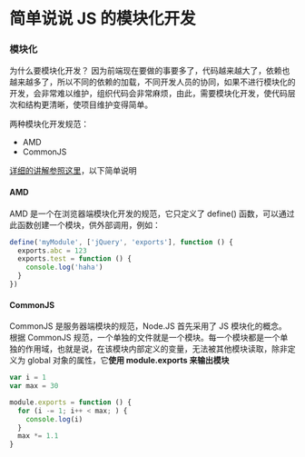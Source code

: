 # 简单说说 JS 的模块化开发

### 模块化

为什么要模块化开发？
因为前端现在要做的事要多了，代码越来越大了，依赖也越来越多了，所以不同的依赖的加载，不同开发人员的协同，如果不进行模块化的开发，会非常难以维护，组织代码会非常麻烦，由此，需要模块化开发，使代码层次和结构更清晰，使项目维护变得简单。

两种模块化开发规范：

- AMD
- CommonJS

[详细的讲解参照这里](https://segmentfault.com/a/1190000000733959#articleHeader1)，以下简单说明

#### AMD

AMD 是一个在浏览器端模块化开发的规范，它只定义了 define() 函数，可以通过此函数创建一个模块，供外部调用，例如：

```js
define('myModule', ['jQuery', 'exports'], function () {
  exports.abc = 123
  exports.test = function () {
    console.log('haha')
  }
})
```

#### CommonJS

CommonJS 是服务器端模块的规范，Node.JS 首先采用了 JS 模块化的概念。
根据 CommonJS 规范，一个单独的文件就是一个模块。每一个模块都是一个单独的作用域，也就是说，在该模块内部定义的变量，无法被其他模块读取，除非定义为 global 对象的属性，它**使用 module.exports 来输出模块**

```js
var i = 1
var max = 30

module.exports = function () {
  for (i -= 1; i++ < max; ) {
    console.log(i)
  }
  max *= 1.1
}
```
